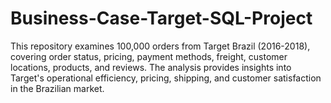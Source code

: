 # Business-Case-Target-SQL-Project
This repository examines 100,000 orders from Target Brazil (2016-2018), covering order status, pricing, payment methods, freight, customer locations, products, and reviews. The analysis provides insights into Target's operational efficiency, pricing, shipping, and customer satisfaction in the Brazilian market.
